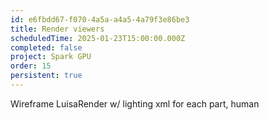 ```yaml
---
id: e6fbdd67-f070-4a5a-a4a5-4a79f3e86be3
title: Render viewers
scheduledTime: 2025-01-23T15:00:00.000Z
completed: false
project: Spark GPU
order: 15
persistent: true
---
```


Wireframe
LuisaRender w/ lighting
xml for each part, human